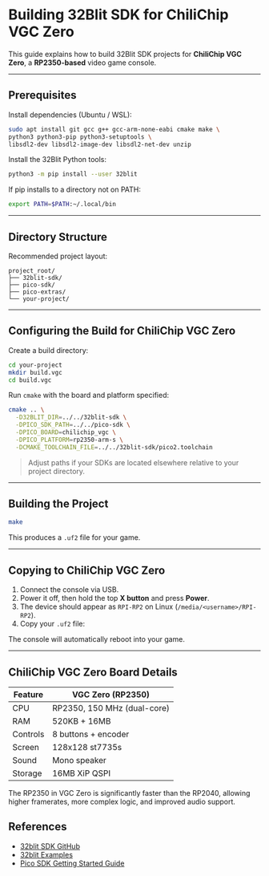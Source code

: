 # Building 32Blit SDK for ChiliChip VGC Zero

This guide explains how to build 32Blit SDK projects for **ChiliChip VGC Zero**, a **RP2350-based** video game console.

---

## Prerequisites

Install dependencies (Ubuntu / WSL):

```bash
sudo apt install git gcc g++ gcc-arm-none-eabi cmake make \
python3 python3-pip python3-setuptools \
libsdl2-dev libsdl2-image-dev libsdl2-net-dev unzip
```

Install the 32Blit Python tools:

```bash
python3 -m pip install --user 32blit
```

If pip installs to a directory not on PATH:

```bash
export PATH=$PATH:~/.local/bin
```

---

## Directory Structure

Recommended project layout:

```
project_root/
├── 32blit-sdk/
├── pico-sdk/
├── pico-extras/
└── your-project/
```

---

## Configuring the Build for ChiliChip VGC Zero

Create a build directory:

```bash
cd your-project
mkdir build.vgc
cd build.vgc
```

Run `cmake` with the board and platform specified:

```bash
cmake .. \
  -D32BLIT_DIR=../../32blit-sdk \
  -DPICO_SDK_PATH=../../pico-sdk \
  -DPICO_BOARD=chilichip_vgc \
  -DPICO_PLATFORM=rp2350-arm-s \
  -DCMAKE_TOOLCHAIN_FILE=../../32blit-sdk/pico2.toolchain
```

> Adjust paths if your SDKs are located elsewhere relative to your project directory.

---

## Building the Project

```bash
make
```

This produces a `.uf2` file for your game.

---

## Copying to ChiliChip VGC Zero

1. Connect the console via USB.
2. Power it off, then hold the top **X button** and press **Power**.
3. The device should appear as `RPI-RP2` on Linux (`/media/<username>/RPI-RP2`).
4. Copy your `.uf2` file:

The console will automatically reboot into your game.

---

## ChiliChip VGC Zero Board Details

| Feature  | VGC Zero (RP2350)             |
| -------- | ----------------------------- |
| CPU      | RP2350, 150 MHz (dual-core)   |
| RAM      | 520KB + 16MB                  |
| Controls | 8 buttons + encoder           |
| Screen   | 128x128 st7735s               |
| Sound    | Mono speaker                  |
| Storage  | 16MB XiP QSPI                 |

The RP2350 in VGC Zero is significantly faster than the RP2040, allowing higher framerates, more complex logic, and improved audio support.

## References

* [32blit SDK GitHub](https://github.com/32blit/32blit-sdk)
* [32blit Examples](https://github.com/32blit/32blit-examples)
* [Pico SDK Getting Started Guide](https://datasheets.raspberrypi.org/pico/getting-started-with-pico.pdf)
